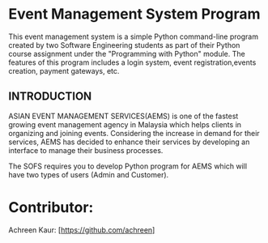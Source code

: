# Event Management System Program

This event management system is a simple Python command-line program created by two
Software Engineering students as part of their Python course assignment under
the "Programming with Python" module. The features of this program includes
a login system, event registration,events creation, payment gateways, etc.

## INTRODUCTION

ASIAN EVENT MANAGEMENT SERVICES(AEMS) is one of the fastest growing event management agency in
Malaysia which helps clients in organizing and joining events. Considering the increase in
demand for their services, AEMS has decided to enhance their services
by developing an interface to manage their business processes.

The SOFS requires you to develop Python program for AEMS which will
have two types of users (Admin and Customer).

# Contributor:

Achreen Kaur: [https://github.com/achreen]

